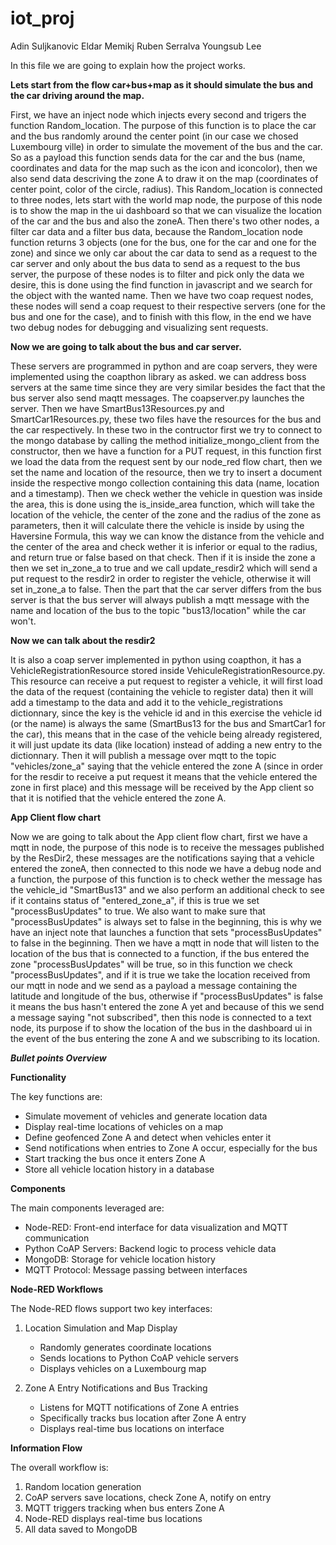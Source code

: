 # iot_proj

Adin Suljkanovic 
Eldar Memikj
Ruben Serralva
Youngsub Lee

In this file we are going to explain how the project works.

**Lets start from the flow car+bus+map as it should simulate the bus and the car driving around the map.**

First, we have an inject node which injects every second and trigers the function Random_location. The purpose of this function is to place the car and the bus randomly around the center point (in our case we chosed Luxembourg ville) in order to simulate the movement of the bus and the car.
So as a payload this function sends data for the car and the bus (name, coordinates and data for the map such as the icon and iconcolor), then we also send data descriving the zone A to draw it on the map (coordinates of center point, color of the circle, radius).
This Random_location is connected to three nodes, lets start with the world map node, the purpose of this node is to show the map in the ui dashboard so that we can visualize the location of the car and the bus and also the zoneA.
Then there's two other nodes, a filter car data and a filter bus data, because the Random_location node function returns 3 objects (one for the bus, one for the car and one for the zone) and since we only car about the car data to send as a request to the car server and only about the bus data to send as a request to the bus server, the purpose of these nodes is to filter and pick only the data we desire, this is done using the find function in javascript and we search for the object with the wanted name.
Then we have two coap request nodes, these nodes will send a coap request to their respective servers (one for the bus and one for the case), and to finish with this flow, in the end we have two debug nodes for debugging and visualizing sent requests.

**Now we are going to talk about the bus and car server.**

These servers are programmed in python and are coap servers, they were implemented using the coapthon library as asked.
we can address boss servers at the same time since they are very similar besides the fact that the bus server also send maqtt messages.
The coapserver.py launches the server.
Then we have SmartBus13Resources.py and SmartCar1Resources.py, these two files have the resources for the bus and the car respectively.
In these two in the contructor first we try to connect to the mongo database by calling the method initialize_mongo_client from the constructor, then we have a function for a PUT request, in this function first we load the data from the request sent by our node_red flow chart, then we set the name and location of the resource, then we try to insert a document inside the respective mongo collection containing this data (name, location and a timestamp).
Then we check wether the vehicle in question was inside the area, this is done using the is_inside_area function, which will take the location of the vehicle, the center of the zone and the radius of the zone as parameters, then it will calculate there the vehicle is inside by using the Haversine Formula, this way we can know the distance from the vehicle and the center of the area and check wether it is inferior or equal to the radius, and return true or false based on that check.
Then if it is inside the zone a then we set in_zone_a to true and we call update_resdir2 which will send a put request to the resdir2 in order to register the vehicle, otherwise it will set in_zone_a to false.
Then the part that the car server differs from the bus server is that the bus server will always publish a mqtt message with the name and location of the bus to the topic "bus13/location" while the car won't.

**Now we can talk about the resdir2** 

It is also a coap server implemented in python using coapthon, it has a VehicleRegistrationResource stored inside VehiculeRegistrationResource.py.
This resource can receive a put request to register a vehicle, it will first load the data of the request (containing the vehicle to register data) then it will add a timestamp to the data and add it to the vehicle_registrations dictionnary, since the key is the vehicle id and in this exercise the vehicle id (or the name) is always the same (SmartBus13 for the bus and SmartCar1 for the car), this means that in the case of the vehicle being already registered, it will just update its data (like location) instead of adding a new entry to the dictionnary.
Then it will publish a message over mqtt to the topic "vehicles/zone_a" saying that the vehicle entered the zone A (since in order for the resdir to receive a put request it means that the vehicle entered the zone in first place) and this message will be received by the App client so that it is notified that the vehicle entered the zone A.

**App Client flow chart**

Now we are going to talk about the App client flow chart, first we have a mqtt in node, the purpose of this node is to receive the messages published by the ResDir2, these messages are the notifications saying that a vehicle entered the zoneA, then connected to this node we have a debug node and a function, the purpose of this function is to check wether the message has the vehicle_id "SmartBus13" and we also perform an additional check to see if it contains status of "entered_zone_a", if this is true we set "processBusUpdates" to true.
We also want to make sure that "processBusUpdates" is always set to false in the beginning, this is why we have an inject note that launches a function that sets "processBusUpdates" to false in the beginning.
Then we have a mqtt in node that will listen to the location of the bus that is connected to a function, if the bus entered the zone "processBusUpdates" will be true, so in this function we check "processBusUpdates", and if it is true we take the location received from our mqtt in node and we send as a payload a message containing the latitude and longitude of the bus, otherwise if "processBusUpdates" is false it means the bus hasn't entered the zone A yet and because of this we send a message saying "not subscribed", then this node is connected to a text node, its purpose if to show the location of the bus in the dashboard ui in the event of the bus entering the zone A and we subscribing to its location.

***Bullet points Overview***

**Functionality**

The key functions are:

- Simulate movement of vehicles and generate location data
- Display real-time locations of vehicles on a map 
- Define geofenced Zone A and detect when vehicles enter it
- Send notifications when entries to Zone A occur, especially for the bus
- Start tracking the bus once it enters Zone A
- Store all vehicle location history in a database

**Components**

The main components leveraged are:

- Node-RED: Front-end interface for data visualization and MQTT communication
- Python CoAP Servers: Backend logic to process vehicle data 
- MongoDB: Storage for vehicle location history
- MQTT Protocol: Message passing between interfaces

**Node-RED Workflows**

The Node-RED flows support two key interfaces:

1. Location Simulation and Map Display
    - Randomly generates coordinate locations
    - Sends locations to Python CoAP vehicle servers
    - Displays vehicles on a Luxembourg map
    
2. Zone A Entry Notifications and Bus Tracking
    - Listens for MQTT notifications of Zone A entries 
    - Specifically tracks bus location after Zone A entry
    - Displays real-time bus locations on interface

**Information Flow**

The overall workflow is:

1. Random location generation 
2. CoAP servers save locations, check Zone A, notify on entry
3. MQTT triggers tracking when bus enters Zone A   
4. Node-RED displays real-time bus locations
5. All data saved to MongoDB
